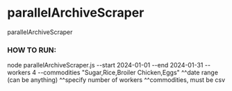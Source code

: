 # parallelArchiveScraper

parallelArchiveScraper

### HOW TO RUN:

node parallelArchiveScraper.js --start 2024-01-01 --end 2024-01-31 --workers 4 --commodities "Sugar,Rice,Broiler Chicken,Eggs"
^^date range (can be anything) ^^specify number of workers ^^commodities, must be csv
